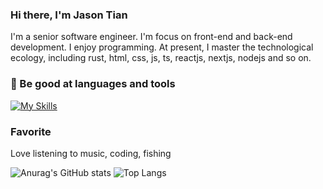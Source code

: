### Hi there, I'm Jason Tian

I'm a senior software engineer. I'm focus on front-end and back-end development. I enjoy programming. At present, I master the technological ecology, including rust, html, css, js, ts, reactjs, nextjs, nodejs and so on.

### 🔨  Be good at languages and tools
[![My Skills](https://skillicons.dev/icons?i=js,ts,nodejs,react,nextjs,prisma,mongodb,graphql,html,css,rust&perline=6)](https://skillicons.dev)

### Favorite
Love listening to music, coding, fishing
<!--
**yikejason/yikejason** is a ✨ _special_ ✨ repository because its `README.md` (this file) appears on your GitHub profile.

Here are some ideas to get you started:

- 🔭 I’m currently working on ...
- 🌱 I’m currently learning ...
- 👯 I’m looking to collaborate on ...
- 🤔 I’m looking for help with ...
- 💬 Ask me about ...
- 📫 How to reach me: ...
- 😄 Pronouns: ...
- ⚡ Fun fact: ...
-->
![Anurag's GitHub stats](https://github-readme-stats.vercel.app/api?username=yikejason&show_icons=true&hide_rank=true&hide_title=true)
![Top Langs](https://github-readme-stats.vercel.app/api/top-langs/?username=yikejason&layout=compact)



